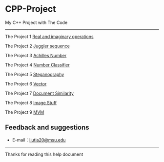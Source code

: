 # CPP-Project

My C++ Project with The Code

-----

The Project 1 [Real and imaginary operations](https://github.com/liutiantian233/CPP-Project/tree/master/Proj01)

The Project 2 [Juggler sequence](https://github.com/liutiantian233/CPP-Project/tree/master/Proj02)

The Project 3 [Achilles Number](https://github.com/liutiantian233/CPP-Project/tree/master/Proj03)

The Project 4 [Number Classifier](https://github.com/liutiantian233/CPP-Project/tree/master/Proj04)

The Project 5 [Steganography](https://github.com/liutiantian233/CPP-Project/tree/master/Proj05)

The Project 6 [Vector](https://github.com/liutiantian233/CPP-Project/tree/master/Proj06)

The Project 7 [Document Similarity](https://github.com/liutiantian233/CPP-Project/tree/master/Proj07)

The Project 8 [Image Stuff](https://github.com/liutiantian233/CPP-Project/tree/master/Proj08)

The Project 9 [MVM](https://github.com/liutiantian233/CPP-Project/tree/master/Proj09)

## Feedback and suggestions

- E-mail：<liutia20@msu.edu>

---------

Thanks for reading this help document
